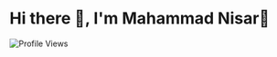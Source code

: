 # Hi there 👋, I'm Mahammad Nisar👋

![Profile Views](https://komarev.com/ghpvc/?username=Mn-Nisar&style=flat-square)




